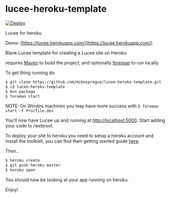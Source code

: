 lucee-heroku-template
============

[![Deploy](https://www.herokucdn.com/deploy/button.png)](https://heroku.com/deploy)

Lucee for heroku

Demo: [https://lucee.herokuapp.com/](https://lucee.herokuapp.com/)

Blank Lucee template for creating a Lucee site on Heroku

requires [Maven](http://maven.apache.org/) to build the project, and optionally [foreman](https://github.com/ddollar/foreman) to run locally

To get thing running do

```bash
$ git clone https://github.com/mikesprague/lucee-heroku-template.git
$ cd lucee-heroku-template
$ mvn package
$ foreman start
```

NOTE: On Windos machines you may have more success with ```$ foreman start -f Procfile.dev```

You'll now have Lucee up and running at [http://localhost:5000](http://localhost:5000).
Start adding your code to /webroot.

To deploy your site to heroku you need to setup a heroku account and install the toolbelt,
you can find their getting started guide [here](https://devcenter.heroku.com/articles/quickstart).

Then..
```bash
$ heroku create
$ git push heroku master
$ heroku open
```

You should now be looking at your app running on heroku.

Enjoy!
